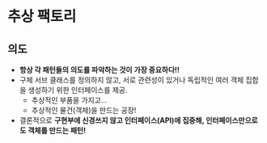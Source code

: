 # 추상 팩토리
## 의도
* **항상 각 패턴들의 의도를 파악하는 것이 가장 중요하다!!**
* 구체 서브 클래스를 정의하지 않고, 서로 관련성이 있거나 독립적인 여러 객체 집합을 생성하기 위한 인터페이스를 제공.
  * 추상적인 부품을 가지고...
  * 추상적인 물건(객체)을 만드는 공장!
* 결론적으로 **구현부에 신경쓰지 않고 인터페이스(API)에 집중해, 인터페이스만으로도 객체를 만드는 패턴!**
